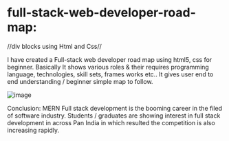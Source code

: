 # full-stack-web-developer-road-map:
//div blocks using Html and Css//

I have created a Full-stack web developer road map using html5, css for beginner.
Basically It shows various roles & their requires programming language, technologies, skill sets, frames works etc..
It gives user end to end understanding / beginner simple map to follow.

![image](https://user-images.githubusercontent.com/126344231/228320281-007cb645-4d53-4ccd-b3ac-94b93f804fbc.png)

Conclusion:
MERN Full stack development is the booming career in the filed of software industry. Students / graduates are showing interest in full stack development in across Pan India in which resulted the competition is also increasing rapidly.

